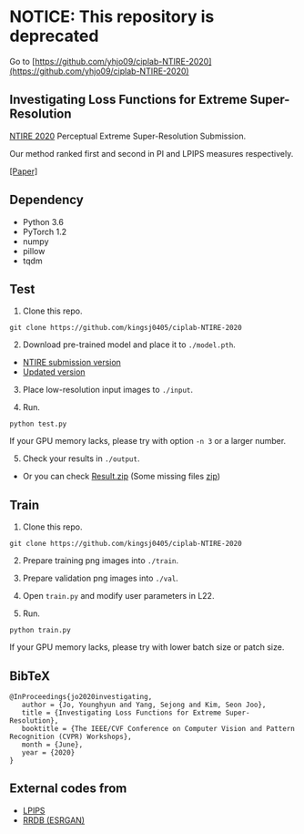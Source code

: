 # NOTICE: This repository is deprecated
Go to [https://github.com/yhjo09/ciplab-NTIRE-2020](https://github.com/yhjo09/ciplab-NTIRE-2020)

## Investigating Loss Functions for Extreme Super-Resolution

[NTIRE 2020](https://data.vision.ee.ethz.ch/cvl/ntire20/) Perceptual Extreme Super-Resolution Submission.

Our method ranked first and second in PI and LPIPS measures respectively.

[[Paper]](http://openaccess.thecvf.com/content_CVPRW_2020/papers/w31/Jo_Investigating_Loss_Functions_for_Extreme_Super-Resolution_CVPRW_2020_paper.pdf) 


## Dependency
- Python 3.6
- PyTorch 1.2
- numpy
- pillow
- tqdm


## Test
1. Clone this repo.
```
git clone https://github.com/kingsj0405/ciplab-NTIRE-2020
```

2. Download pre-trained model and place it to `./model.pth`.
- [NTIRE submission version](https://yonsei-my.sharepoint.com/:u:/g/personal/yh_jo_o365_yonsei_ac_kr/ETX1zDxhNWVAj93dRDVyPkwBCowCDWtNZe1LWIOUBMjjvg?e=sdaGOg)
- [Updated version](https://yonsei-my.sharepoint.com/:u:/g/personal/yh_jo_o365_yonsei_ac_kr/EYqiBQ8176tOuxAUIJa_0qwBiSq-McPvOVstduLb7svX9g?e=dRXkjB)

3. Place low-resolution input images to `./input`.

4. Run.
```
python test.py
```
If your GPU memory lacks, please try with option `-n 3` or a larger number.

5. Check your results in `./output`.
- Or you can check [Result.zip](https://yonsei-my.sharepoint.com/:u:/g/personal/yh_jo_o365_yonsei_ac_kr/Ebjc2lQP1WFEowVBHEAifPgBIWqwNRGAykYvfXcLQxaXPQ?e=gNfPKH) (Some missing files [zip](https://yonsei-my.sharepoint.com/:u:/g/personal/yh_jo_o365_yonsei_ac_kr/EeneUTivjq9Kl5lBZvgtXLsBRDqaeDyWGefO2OE2YtNm2g?e=mOb4fO))

## Train
1. Clone this repo.
```
git clone https://github.com/kingsj0405/ciplab-NTIRE-2020
```

2. Prepare training png images into `./train`.

3. Prepare validation png images into `./val`.

4. Open `train.py` and modify user parameters in L22.

5. Run.
```
python train.py
```
If your GPU memory lacks, please try with lower batch size or patch size.


## BibTeX
```
@InProceedings{jo2020investigating,
   author = {Jo, Younghyun and Yang, Sejong and Kim, Seon Joo},
   title = {Investigating Loss Functions for Extreme Super-Resolution},
   booktitle = {The IEEE/CVF Conference on Computer Vision and Pattern Recognition (CVPR) Workshops},
   month = {June},
   year = {2020}
}
```


## External codes from
- [LPIPS](https://github.com/richzhang/PerceptualSimilarity)
- [RRDB (ESRGAN)](https://github.com/xinntao/ESRGAN)
